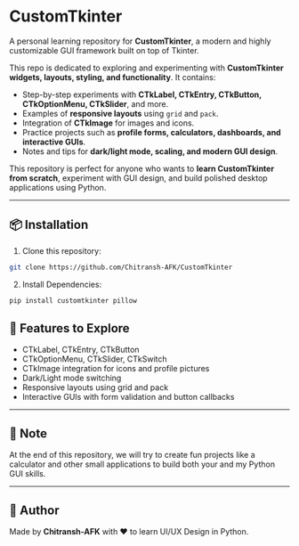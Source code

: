 # CustomTkinter

A personal learning repository for **CustomTkinter**, a modern and highly customizable GUI framework built on top of Tkinter.

This repo is dedicated to exploring and experimenting with **CustomTkinter widgets, layouts, styling, and functionality**. It contains:

- Step-by-step experiments with **CTkLabel, CTkEntry, CTkButton, CTkOptionMenu, CTkSlider**, and more.  
- Examples of **responsive layouts** using `grid` and `pack`.  
- Integration of **CTkImage** for images and icons.  
- Practice projects such as **profile forms, calculators, dashboards, and interactive GUIs**.  
- Notes and tips for **dark/light mode, scaling, and modern GUI design**.  

This repository is perfect for anyone who wants to **learn CustomTkinter from scratch**, experiment with GUI design, and build polished desktop applications using Python.

---

## 📦 Installation

1. Clone this repository:

```bash
git clone https://github.com/Chitransh-AFK/CustomTkinter
```
2. Install Dependencies:
```bash
pip install customtkinter pillow
```
## 🌟 Features to Explore

- CTkLabel, CTkEntry, CTkButton
- CTkOptionMenu, CTkSlider, CTkSwitch
- CTkImage integration for icons and profile pictures
- Dark/Light mode switching
- Responsive layouts using grid and pack
- Interactive GUIs with form validation and button callbacks

---

## 📝 Note

At the end of this repository, we will try to create fun projects like a calculator and other small applications to build both your and my Python GUI skills.

---

## 🤝 Author

Made by **Chitransh-AFK** with ❤️ to learn UI/UX Design in Python.


